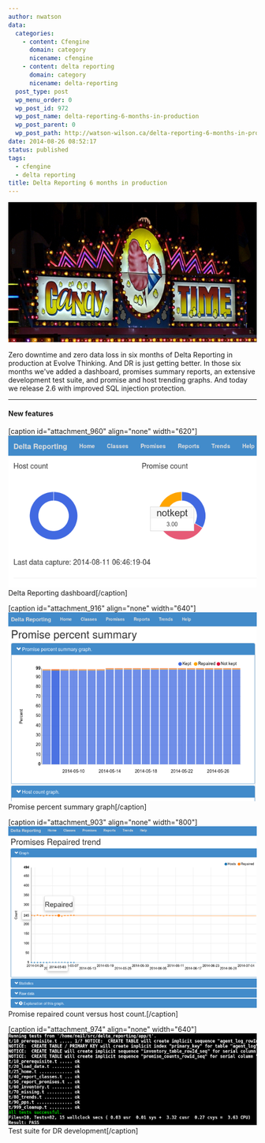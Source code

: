 ```yaml
---
author: nwatson
data:
  categories:
    - content: Cfengine
      domain: category
      nicename: cfengine
    - content: delta reporting
      domain: category
      nicename: delta-reporting
  post_type: post
  wp_menu_order: 0
  wp_post_id: 972
  wp_post_name: delta-reporting-6-months-in-production
  wp_post_parent: 0
  wp_post_path: http://watson-wilson.ca/delta-reporting-6-months-in-production/
date: 2014-08-26 08:52:17
status: published
tags:
  - cfengine
  - delta reporting
title: Delta Reporting 6 months in production
---
```

![candy_time](/static/images/candy_time.jpg)

Zero downtime and zero data loss in six months of Delta Reporting in
production at Evolve Thinking. And DR is just getting better. In those
six months we've added a dashboard, promises summary reports, an
extensive development test suite, and promise and host trending graphs.
And today we release 2.6 with improved SQL injection protection.

---

#### New features ####

[caption id="attachment_960" align="none" width="620"][![Delta Reporting dashboard](/static/images/dr-dashboard.png)](/static/images/dr-dashboard.png)
Delta Reporting dashboard[/caption]

[caption id="attachment_916" align="none" width="640"][![Promise percent summary graph](/static/images/dr-pps-graph.png)](/static/images/dr-pps-graph.png)
Promise percent summary graph[/caption]

[caption id="attachment_903" align="none" width="800"][![Promise repaired count versus host count.](/static/images/dr-trend-graph.png)](/static/images/dr-trend-graph.png)
Promise repaired count versus host count.[/caption]

[caption id="attachment_974" align="none" width="640"][![Test suite for DR development](/static/images/dr-test.png)](/static/images/dr-test.png)
Test suite for DR development[/caption]
